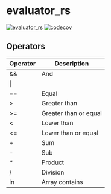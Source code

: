 # evaluator_rs
[![evaluator_rs](https://github.com/tuyentv96/evaluator_rs/actions/workflows/.test.yml/badge.svg)](https://github.com/tuyentv96/evaluator_rs/actions/workflows/.test.yml) [![codecov](https://codecov.io/gh/tuyentv96/evaluator_rs/branch/master/graph/badge.svg?token=VIyh6tcPDv)](https://codecov.io/gh/tuyentv96/evaluator_rs)

## Operators

| Operator | Description |
|----------|-------------|
| && | And |
| \|| | Or |
| == | Equal |
| > | Greater than |
| >= | Greater than or equal |
| < | Lower than |
| <= | Lower than or equal |
| + | Sum |
| - | Sub |
| * | Product |
| / | Division |
| in | Array contains |

